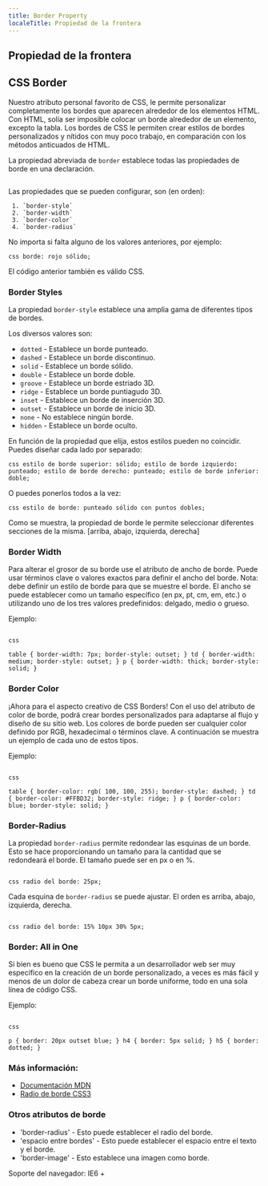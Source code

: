 ```yaml
---
title: Border Property
localeTitle: Propiedad de la frontera
---
```

## Propiedad de la frontera

## CSS Border

Nuestro atributo personal favorito de CSS, le permite personalizar completamente los bordes que aparecen alrededor de los elementos HTML. Con HTML, solía ser imposible colocar un borde alrededor de un elemento, excepto la tabla. Los bordes de CSS le permiten crear estilos de bordes personalizados y nítidos con muy poco trabajo, en comparación con los métodos anticuados de HTML.

La propiedad abreviada de `border` establece todas las propiedades de borde en una declaración. 

```css borde: 1px sólido # 000;
```
Las propiedades que se pueden configurar, son (en orden):
```
 1. `border-style`
 2. `border-width`
 3. `border-color`
 4. `border-radius`
 ```
 No importa si falta alguno de los valores anteriores, por ejemplo:

```
css borde: rojo sólido;
```
El código anterior también es válido CSS.
 
 ### Border Styles 
 
 La propiedad `border-style` establece una amplia gama de diferentes tipos de bordes.
 
 Los diversos valores son:
 - `dotted` - Establece un borde punteado. 
 - `dashed` - Establece un borde discontinuo. 
 - `solid` - Establece un borde sólido. 
 - `double` - Establece un borde doble. 
 - `groove` - Establece un borde estriado 3D. 
 - `ridge` - Establece un borde puntiagudo 3D. 
 - `inset` - Establece un borde de inserción 3D. 
 - `outset` - Establece un borde de inicio 3D. 
 - `none` - No establece ningún borde. 
 - `hidden` - Establece un borde oculto. 
 
 En función de la propiedad que elija, estos estilos pueden no coincidir.
 Puedes diseñar cada lado por separado:
```
css estilo de borde superior: sólido; estilo de borde izquierdo: punteado; estilo de borde derecho: punteado; estilo de borde inferior: doble;
```
O puedes ponerlos todos a la vez:
```
css estilo de borde: punteado sólido con puntos dobles;
```
Como se muestra, la propiedad de borde le permite seleccionar diferentes secciones de la misma. [arriba, abajo, izquierda, derecha]
 
 ### Border Width 
 
 Para alterar el grosor de su borde use el atributo de ancho de borde. Puede usar términos clave o valores exactos para definir el ancho del borde. Nota: debe definir un estilo de borde para que se muestre el borde. El ancho se puede establecer como un tamaño específico (en px, pt, cm, em, etc.) o utilizando uno de los tres valores predefinidos: delgado, medio o grueso.
 
 Ejemplo: 
```

css

table { border-width: 7px; border-style: outset; } td { border-width: medium; border-style: outset; } p { border-width: thick; border-style: solid; }
```
### Border Color

 ¡Ahora para el aspecto creativo de CSS Borders! Con el uso del atributo de color de borde, podrá crear bordes personalizados para adaptarse al flujo y diseño de su sitio web. Los colores de borde pueden ser cualquier color definido por RGB, hexadecimal o términos clave. A continuación se muestra un ejemplo de cada uno de estos tipos. 
 
 Ejemplo: 
```

css

table { border-color: rgb( 100, 100, 255); border-style: dashed; } td { border-color: #FFBD32; border-style: ridge; } p { border-color: blue; border-style: solid; }
```
### Border-Radius 
 La propiedad `border-radius` permite redondear las esquinas de un borde. Esto se hace proporcionando un tamaño para la cantidad que se redondeará el borde. El tamaño puede ser en px o en %. 
```

css radio del borde: 25px;
```
Cada esquina de `border-radius` se puede ajustar. El orden es arriba, abajo, izquierda, derecha.
```

css radio del borde: 15% 10px 30% 5px;
```
### Border: All in One 
 
 Si bien es bueno que CSS le permita a un desarrollador web ser muy específico en la creación de un borde personalizado, a veces es más fácil y menos de un dolor de cabeza crear un borde uniforme, todo en una sola línea de código CSS.
 
 Ejemplo: 
```

css

p { border: 20px outset blue; } h4 { border: 5px solid; } h5 { border: dotted; }

```

### Más información:

*   [Documentación MDN](https://developer.mozilla.org/en-US/docs/Web/CSS/border)
*   [Radio de borde CSS3](https://guide.freecodecamp.org/css/css3-borders-rounded-corners)

### Otros atributos de borde

*   'border-radius' - Esto puede establecer el radio del borde.
*   'espacio entre bordes' - Esto puede establecer el espacio entre el texto y el borde.
*   'border-image' - Esto establece una imagen como borde.

Soporte del navegador: IE6 +
